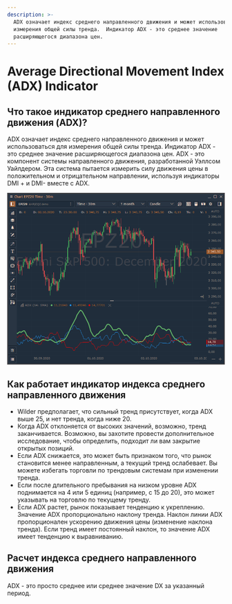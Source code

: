 ```yaml
---
description: >-
  ADX означает индекс среднего направленного движения и может использоваться для
  измерения общей силы тренда.  Индикатор ADX - это среднее значение
  расширяющегося диапазона цен.
---
```


# Average Directional Movement Index \(ADX\) Indicator

## Что такое индикатор среднего направленного движения \(ADX\)?

ADX означает индекс среднего направленного движения и может использоваться для измерения общей силы тренда. Индикатор ADX - это среднее значение расширяющегося диапазона цен. ADX - это компонент системы направленного движения, разработанной Уэллсом Уайлдером. Эта система пытается измерить силу движения цены в положительном и отрицательном направлении, используя индикаторы DMI + и DMI- вместе с ADX.

![](../../../.gitbook/assets/image%20%2859%29.png)

## Как работает индикатор индекса среднего направленного движения

* Wilder предполагает, что сильный тренд присутствует, когда ADX выше 25, и нет тренда, когда ниже 20.
* Когда ADX отклоняется от высоких значений, возможно, тренд заканчивается. Возможно, вы захотите провести дополнительное исследование, чтобы определить, подходит ли вам закрытие открытых позиций.
* Если ADX снижается, это может быть признаком того, что рынок становится менее направленным, а текущий тренд ослабевает. Вы можете избегать торговли по трендовым системам при изменении тренда.
* Если после длительного пребывания на низком уровне ADX поднимается на 4 или 5 единиц \(например, с 15 до 20\), это может указывать на торговлю по текущему тренду.
* Если ADX растет, рынок показывает тенденцию к укреплению. Значение ADX пропорционально наклону тренда. Наклон линии ADX пропорционален ускорению движения цены \(изменение наклона тренда\). Если тренд имеет постоянный наклон, то значение ADX имеет тенденцию к выравниванию.

## Расчет индекса среднего направленного движения

ADX - это просто среднее или среднее значение DX за указанный период.

